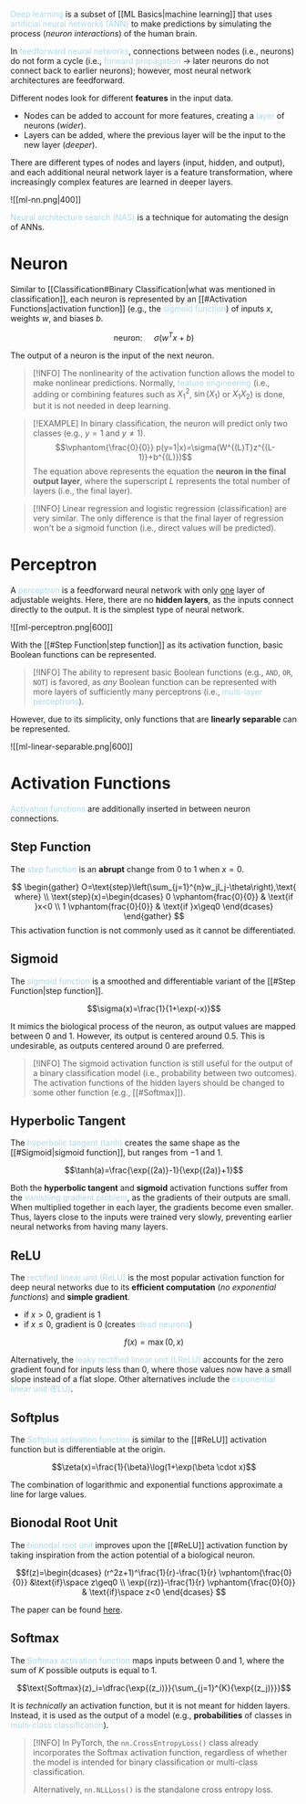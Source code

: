 <span style = "color:lightblue">Deep learning</span> is a subset of [[ML Basics|machine learning]] that uses <span style = "color:lightblue">artificial neural networks (ANN)</span> to make predictions by simulating the process (*neuron interactions*) of the human brain. 

In <span style = "color:lightblue">feedforward neural networks</span>, connections between nodes (i.e., neurons) do not form a cycle (i.e., <span style = "color:lightblue">forward propagation</span> $\rightarrow$ later neurons do not connect back to earlier neurons); however, most neural network architectures are feedforward.

Different nodes look for different **features** in the input data.
- Nodes can be added to account for more features, creating a <span style = "color:lightblue">layer</span> of neurons (*wider*).
- Layers can be added, where the previous layer will be the input to the new layer (*deeper*).

There are different types of nodes and layers (input, hidden, and output), and each additional neural network layer is a feature transformation, where increasingly complex features are learned in deeper layers.

![[ml-nn.png|400]]

<span style = "color:lightblue">Neural architecture search (NAS)</span> is a technique for automating the design of ANNs.

# Neuron
Similar to [[Classification#Binary Classification|what was mentioned in classification]], each neuron is represented by an [[#Activation Functions|activation function]] (e.g., the <span style = "color:lightblue">sigmoid function</span>) of inputs $x$, weights $w$, and biases $b$.

$$\text{neuron: }\quad\sigma(w^Tx+b)$$

The output of a neuron is the input of the next neuron.

> [!INFO]
> The nonlinearity of the activation function allows the model to make nonlinear predictions. Normally, <span style = "color:lightblue">feature engineering</span> (i.e., adding or combining features such as $X_1^2$, $\sin(X_1)$ or $X_1X_2$) is done, but it is not needed in deep learning.

> [!EXAMPLE]
> In binary classification, the neuron will predict only two classes (e.g., $y=1$ and $y\neq1$).
> $$\vphantom{\frac{0}{0}} p(y=1|x)=\sigma(W^{(L)T}z^{(L-1)}+b^{(L)})$$
> The equation above represents the equation the **neuron in the final output layer**, where the superscript $L$ represents the total number of layers (i.e., the final layer).

> [!INFO]
> Linear regression and logistic regression (classification) are very similar. The only difference is that the final layer of regression won't be a sigmoid function (i.e., direct values will be predicted).

# Perceptron
A <span style = "color:lightblue">perceptron</span> is a feedforward neural network with only <u>one</u> layer of adjustable weights. Here, there are no **hidden layers**, as the inputs connect directly to the output. It is the simplest type of neural network.

![[ml-perceptron.png|600]]

With the [[#Step Function|step function]] as its activation function, basic Boolean functions can be represented.

> [!INFO]
> The ability to represent basic Boolean functions (e.g., `AND`, `OR`, `NOT`) is favored, as *any* Boolean function can be represented with more layers of sufficiently many perceptrons (i.e.,  <span style = "color:lightblue">multi-layer perceptrons</span>).

However, due to its simplicity, only functions that are **linearly separable** can be represented.

![[ml-linear-separable.png|600]]

# Activation Functions
<span style = "color:lightblue">Activation functions</span> are additionally inserted in between neuron connections.

## Step Function
The <span style = "color:lightblue">step function</span> is an **abrupt** change from $0$ to $1$ when $x=0$.

$$
\begin{gather}
	O=\text{step}\left(\sum_{j=1}^{n}w_jI_j-\theta\right),\text{ where} \\
	\text{step}(x)=\begin{dcases}
		0 \vphantom{frac{0}{0}} & \text{if }x<0 \\
		1 \vphantom{frac{0}{0}} & \text{if }x\geq0
	\end{dcases}
\end{gather}
$$
This activation function is not commonly used as it cannot be differentiated.

## Sigmoid
The <span style = "color:lightblue">sigmoid function</span> is a smoothed and differentiable variant of the [[#Step Function|step function]].

$$\sigma(x)=\frac{1}{1+\exp(-x)}$$

It mimics the biological process of the neuron, as output values are mapped between $0$ and $1$. However, its output is centered around $0.5$. This is undesirable, as outputs centered around $0$ are preferred.

> [!INFO]
> The sigmoid activation function is still useful for the output of a binary classification model (i.e., probability between two outcomes). The activation functions of the hidden layers should be changed to some other function (e.g., [[#Softmax]]).

## Hyperbolic Tangent
The <span style = "color:lightblue">hyperbolic tangent (tanh)</span> creates the same shape as the [[#Sigmoid|sigmoid function]], but ranges from $-1$ and $1$.

$$\tanh(a)=\frac{\exp{(2a)}-1}{\exp{(2a)}+1}$$

Both the **hyperbolic tangent** and **sigmoid** activation functions suffer from the <span style = "color:lightblue">vanishing gradient problem</span>, as the gradients of their outputs are small. When multiplied together in each layer, the gradients become even smaller. Thus, layers close to the inputs were trained very slowly, preventing earlier neural networks from having many layers.

## ReLU
The <span style = "color:lightblue">rectified linear unit (ReLU)</span> is the most popular activation function for deep neural networks due to its **efficient computation** (*no exponential functions*) and **simple gradient**.
- if $x>0$, gradient is $1$
- if $x\leq 0$, gradient is $0$ (creates <span style = "color:lightblue">dead neurons</span>)

$$f(x)=\max(0,x)$$

Alternatively, the <span style = "color:lightblue">leaky rectified linear unit (LReLU)</span> accounts for the zero gradient found for inputs less than $0$, where those values now have a small slope instead of a flat slope. Other alternatives include the <span style = "color:lightblue">exponential linear unit (ELU)</span>.

## Softplus
The <span style = "color:lightblue">Softplus activation function</span> is similar to the [[#ReLU]] activation function but is differentiable at the origin.

$$\zeta(x)=\frac{1}{\beta}\log(1+\exp(\beta \cdot x)$$

The combination of logarithmic and exponential functions approximate a line for large values.

## Bionodal Root Unit
The <span style = "color:lightblue">bionodal root unit</span> improves upon the [[#ReLU]] activation function by taking inspiration from the action potential of a biological neuron.

$$f(z)=\begin{dcases}
	(r^2z+1)^\frac{1}{r}-\frac{1}{r} \vphantom{\frac{0}{0}} &\text{if}\space z\geq0 \\
	\exp{(rz)}-\frac{1}{r} \vphantom{\frac{0}{0}} & \text{if}\space z<0
\end{dcases}
$$

The paper can be found [here](https://arxiv.org/abs/1804.11237).

## Softmax
The <span style = "color:lightblue">Softmax activation function</span> maps inputs between $0$ and $1$, where the sum of $K$ possible outputs is equal to $1$.

$$\text{Softmax}(z)_i=\dfrac{\exp{(z_i)}}{\sum_{j=1}^{K}{\exp{(z_j)}}}$$

It is *technically* an activation function, but it is not meant for hidden layers. Instead, it is used as the output of a model (e.g., **probabilities** of classes in <span style = "color:lightblue">multi-class classification</span>).

> [!INFO]
> In PyTorch, the `nn.CrossEntropyLoss()` class already incorporates the Softmax activation function, regardless of whether the model is intended for binary classification or multi-class classification.
> 
> Alternatively, `nn.NLLLoss()` is the standalone cross entropy loss.
